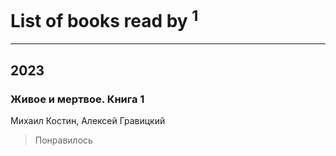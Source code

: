 # List of books read by [](https://plus.google.com/u/0/115679528795083704722/)<sup>1</sup>
---

## 2023

### Живое и мертвое. Книга 1
Михаил Костин, Алексей Гравицкий
> Понравилось



